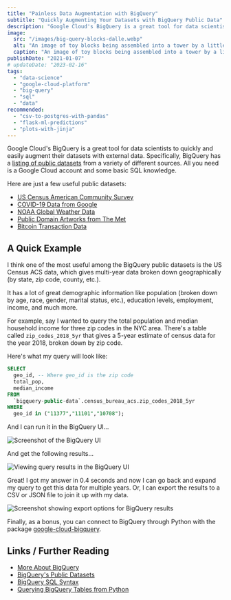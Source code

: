 ```yaml
---
title: "Painless Data Augmentation with BigQuery"
subtitle: "Quickly Augmenting Your Datasets with BigQuery Public Data"
description: "Google Cloud's BigQuery is a great tool for data scientists to easily augment their datasets with external data – using BigQuery's public datasets."
image:
  src: "/images/big-query-blocks-dalle.webp"
  alt: "An image of toy blocks being assembled into a tower by a little crane, generated by DALL-E."
  caption: "An image of toy blocks being assembled into a tower by a little crane, generated by DALL-E."
publishDate: "2021-01-07"
# updateDate: "2023-02-16"
tags:
  - "data-science"
  - "google-cloud-platform"
  - "big-query"
  - "sql"
  - "data"
recommended:
  - "csv-to-postgres-with-pandas"
  - "flask-ml-predictions"
  - "plots-with-jinja"
---
```


Google Cloud's BigQuery is a great tool for data scientists to quickly and easily augment their datasets with external data. Specifically, BigQuery has a [listing of public datasets](https://cloud.google.com/bigquery/public-data) from a variety of different sources. All you need is a Google Cloud account and some basic SQL knowledge.

Here are just a few useful public datasets:

- [US Census American Community Survey](https://console.cloud.google.com/marketplace/product/united-states-census-bureau/acs)
- [COVID-19 Data from Google](https://console.cloud.google.com/marketplace/product/bigquery-public-datasets/covid19-public-data-program)
- [NOAA Global Weather Data](https://console.cloud.google.com/marketplace/product/noaa-public/gsod)
- [Public Domain Artworks from The Met](https://console.cloud.google.com/marketplace/product/the-metropolitan-museum-of-art/the-met-public-domain-art-works)
- [Bitcoin Transaction Data](https://console.cloud.google.com/marketplace/product/cmorqs-public/cmorq-bcd-data)

## A Quick Example

I think one of the most useful among the BigQuery public datasets is the US Census ACS data, which gives multi-year data broken down geographically (by state, zip code, county, etc.).

It has a lot of great demographic information like population (broken down by age, race, gender, marital status, etc.), education levels, employment, income, and much more.

For example, say I wanted to query the total population and median household income for three zip codes in the NYC area. There's a table called `zip_codes_2018_5yr` that gives a 5-year estimate of census data for the year 2018, broken down by zip code.

Here's what my query will look like:

```sql
SELECT 
  geo_id, -- Where geo_id is the zip code
  total_pop,
  median_income
FROM 
  `bigquery-public-data`.census_bureau_acs.zip_codes_2018_5yr
WHERE 
  geo_id in ("11377","11101","10708"); 
```

And I can run it in the BigQuery UI...

![Screenshot of the BigQuery UI](/images/bq-screenshot-1.webp)

And get the following results...

![Viewing query results in the BigQuery UI](/images/bq-screenshot-2.webp)

Great! I got my answer in 0.4 seconds and now I can go back and expand my query to get this data for multiple years. Or, I can export the results to a CSV or JSON file to join it up with my data.

![Screenshot showing export options for BigQuery results](/images/bq-screenshot-3.webp)

Finally, as a bonus, you can connect to BigQuery through Python with the package [google-cloud-bigquery](https://googleapis.dev/python/bigquery/latest/index.html).

## Links / Further Reading

- [More About BigQuery](https://googleapis.dev/python/bigquery/latest/index.html)
- [BigQuery's Public Datasets](https://cloud.google.com/bigquery/public-data)
- [BigQuery SQL Syntax](https://cloud.google.com/bigquery/docs/reference/standard-sql/query-syntax)
- [Querying BigQuery Tables from Python](https://googleapis.dev/python/bigquery/latest/index.html)

